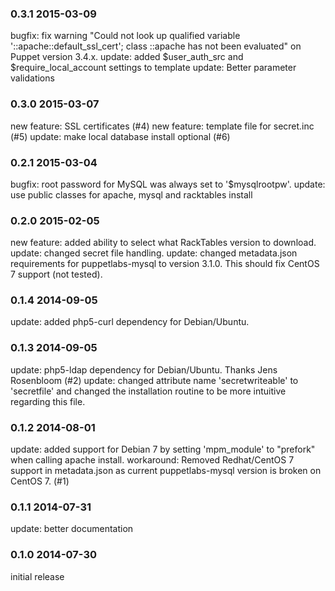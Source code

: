 ### 0.3.1 2015-03-09
bugfix: fix warning "Could not look up qualified variable '::apache::default_ssl_cert'; class ::apache has not been evaluated" on Puppet version 3.4.x.
update: added $user_auth_src and $require_local_account settings to template
update: Better parameter validations

### 0.3.0 2015-03-07
new feature: SSL certificates (#4)
new feature: template file for secret.inc (#5)
update: make local database install optional (#6)

### 0.2.1 2015-03-04
bugfix: root password for MySQL was always set to '$mysqlrootpw'.
update: use public classes for apache, mysql and racktables install

### 0.2.0 2015-02-05
new feature: added ability to select what RackTables version to download.
update: changed secret file handling.
update: changed metadata.json requirements for puppetlabs-mysql to version 3.1.0. This should fix CentOS 7 support (not tested).

### 0.1.4 2014-09-05
update: added php5-curl dependency for Debian/Ubuntu.

### 0.1.3 2014-09-05
update: php5-ldap dependency for Debian/Ubuntu. Thanks Jens Rosenbloom (#2)
update: changed attribute name 'secretwriteable' to 'secretfile' and changed the installation routine to be more intuitive regarding this file.

### 0.1.2 2014-08-01
update: added support for Debian 7 by setting 'mpm_module' to "prefork" when calling apache install.
workaround: Removed Redhat/CentOS 7 support in metadata.json as current puppetlabs-mysql version is broken on CentOS 7. (#1)

### 0.1.1 2014-07-31
update: better documentation

### 0.1.0 2014-07-30
initial release
